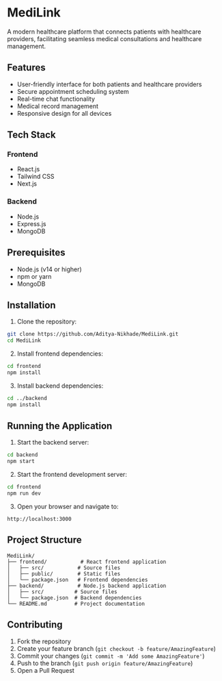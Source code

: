 # MediLink

A modern healthcare platform that connects patients with healthcare providers, facilitating seamless medical consultations and healthcare management.

## Features

- User-friendly interface for both patients and healthcare providers
- Secure appointment scheduling system
- Real-time chat functionality
- Medical record management
- Responsive design for all devices

## Tech Stack

### Frontend
- React.js
- Tailwind CSS
- Next.js

### Backend
- Node.js
- Express.js
- MongoDB

## Prerequisites

- Node.js (v14 or higher)
- npm or yarn
- MongoDB

## Installation

1. Clone the repository:
```bash
git clone https://github.com/Aditya-Nikhade/MediLink.git
cd MediLink
```

2. Install frontend dependencies:
```bash
cd frontend
npm install
```

3. Install backend dependencies:
```bash
cd ../backend
npm install
```

## Running the Application

1. Start the backend server:
```bash
cd backend
npm start
```

2. Start the frontend development server:
```bash
cd frontend
npm run dev
```

3. Open your browser and navigate to:
```
http://localhost:3000
```

## Project Structure

```
MediLink/
├── frontend/           # React frontend application
│   ├── src/           # Source files
│   ├── public/        # Static files
│   └── package.json   # Frontend dependencies
├── backend/           # Node.js backend application
│   ├── src/          # Source files
│   └── package.json  # Backend dependencies
└── README.md         # Project documentation
```

## Contributing

1. Fork the repository
2. Create your feature branch (`git checkout -b feature/AmazingFeature`)
3. Commit your changes (`git commit -m 'Add some AmazingFeature'`)
4. Push to the branch (`git push origin feature/AmazingFeature`)
5. Open a Pull Request
